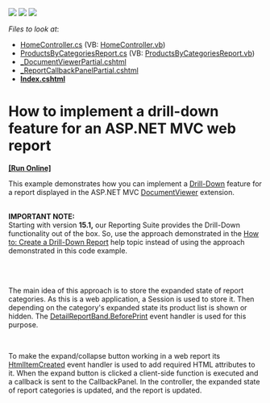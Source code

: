 <!-- default badges list -->
![](https://img.shields.io/endpoint?url=https://codecentral.devexpress.com/api/v1/VersionRange/128596469/13.2.6%2B)
[![](https://img.shields.io/badge/Open_in_DevExpress_Support_Center-FF7200?style=flat-square&logo=DevExpress&logoColor=white)](https://supportcenter.devexpress.com/ticket/details/E5030)
[![](https://img.shields.io/badge/📖_How_to_use_DevExpress_Examples-e9f6fc?style=flat-square)](https://docs.devexpress.com/GeneralInformation/403183)
<!-- default badges end -->
<!-- default file list -->
*Files to look at*:

* [HomeController.cs](./CS/E5030/Controllers/HomeController.cs) (VB: [HomeController.vb](./VB/E5030/Controllers/HomeController.vb))
* [ProductsByCategoriesReport.cs](./CS/E5030/Reports/ProductsByCategoriesReport.cs) (VB: [ProductsByCategoriesReport.vb](./VB/E5030/Reports/ProductsByCategoriesReport.vb))
* [_DocumentViewerPartial.cshtml](./CS/E5030/Views/Home/_DocumentViewerPartial.cshtml)
* [_ReportCallbackPanelPartial.cshtml](./CS/E5030/Views/Home/_ReportCallbackPanelPartial.cshtml)
* **[Index.cshtml](./CS/E5030/Views/Home/Index.cshtml)**
<!-- default file list end -->
# How to implement a drill-down feature for an ASP.NET MVC web report
<!-- run online -->
**[[Run Online]](https://codecentral.devexpress.com/e5030)**
<!-- run online end -->


<p>This example demonstrates how you can implement a <a href="http://documentation.devexpress.com/#XtraReports/CustomDocument5316"><u>Drill-Down</u></a> feature for a report displayed in the ASP.NET MVC <a href="http://documentation.devexpress.com/#AspNet/CustomDocument10009"><u>DocumentViewer</u></a> extension.<br /><br /></p>
<p><strong>IMPORTANT NOTE:</strong><br />Starting with version <strong>15.1,</strong> our Reporting Suite provides the Drill-Down functionality out of the box. So, use the approach demonstrated in the <a href="https://documentation.devexpress.com/#XtraReports/CustomDocument114106">How to: Create a Drill-Down Report</a> help topic instead of using the approach demonstrated in this code example.<br /><br /></p>
<br />
<p>The main idea of this approach is to store the expanded state of report categories. As this is a web application, a Session is used to store it. Then depending on the category's expanded state its product list is shown or hidden. The <a href="http://documentation.devexpress.com/#XtraReports/DevExpressXtraReportsUIXRControl_BeforePrinttopic"><u>DetailReportBand.BeforePrint</u></a> event handler is used for this purpose.</p>
<br />
<p>To make the expand/collapse button working in a web report its <a href="http://documentation.devexpress.com/#XtraReports/DevExpressXtraReportsUIXRControl_HtmlItemCreatedtopic"><u>HtmlItemCreated</u></a> event handler is used to add required HTML attributes to it. When the expand button is clicked a client-side function is executed and a callback is sent to the CallbackPanel. In the controller, the expanded state of report categories is updated, and the report is updated.</p>

<br/>


